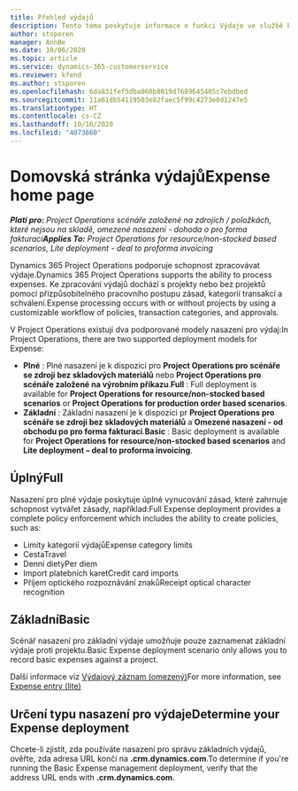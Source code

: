 ```yaml
---
title: Přehled výdajů
description: Tento téma poskytuje informace o funkci Výdaje ve službě Project Operations.
author: stsporen
manager: AnnBe
ms.date: 10/06/2020
ms.topic: article
ms.service: dynamics-365-customerservice
ms.reviewer: kfend
ms.author: stsporen
ms.openlocfilehash: 6da831fef5dba060b8019d7689645405c7ebdbed
ms.sourcegitcommit: 11a61db54119503e82faec5f99c4273e8d1247e5
ms.translationtype: HT
ms.contentlocale: cs-CZ
ms.lasthandoff: 10/16/2020
ms.locfileid: "4073660"
---
```

# <a name="expense-home-page"></a><span data-ttu-id="c48d2-103">Domovská stránka výdajů</span><span class="sxs-lookup"><span data-stu-id="c48d2-103">Expense home page</span></span>

<span data-ttu-id="c48d2-104">_**Platí pro:** Project Operations scénáře založené na zdrojích / položkách, které nejsou na skladě, omezené nasazení - dohoda o pro forma fakturaci_</span><span class="sxs-lookup"><span data-stu-id="c48d2-104">_**Applies To:** Project Operations for resource/non-stocked based scenarios, Lite deployment - deal to proforma invoicing_</span></span>


<span data-ttu-id="c48d2-105">Dynamics 365 Project Operations podporuje schopnost zpracovávat výdaje.</span><span class="sxs-lookup"><span data-stu-id="c48d2-105">Dynamics 365 Project Operations supports the ability to process expenses.</span></span> <span data-ttu-id="c48d2-106">Ke zpracování výdajů dochází s projekty nebo bez projektů pomocí přizpůsobitelného pracovního postupu zásad, kategorií transakcí a schválení.</span><span class="sxs-lookup"><span data-stu-id="c48d2-106">Expense processing occurs with or without projects by using a customizable workflow of policies, transaction categories, and approvals.</span></span>

<span data-ttu-id="c48d2-107">V Project Operations existují dva podporované modely nasazení pro výdaj:</span><span class="sxs-lookup"><span data-stu-id="c48d2-107">In Project Operations, there are two supported deployment models for Expense:</span></span> 

- <span data-ttu-id="c48d2-108">**Plné** : Plné nasazení je k dispozici pro **Project Operations pro scénáře se zdroji bez skladových materiálů** nebo **Project Operations pro scénáře založené na výrobním příkazu**.</span><span class="sxs-lookup"><span data-stu-id="c48d2-108">**Full** : Full deployment is available for **Project Operations for resource/non-stocked based scenarios** or **Project Operations for production order based scenarios**.</span></span>
- <span data-ttu-id="c48d2-109">**Základní** : Základní nasazení je k dispozici pr **Project Operations pro scénáře se zdroji bez skladových materiálů** a **Omezené nasazení - od obchodu po pro forma fakturaci**.</span><span class="sxs-lookup"><span data-stu-id="c48d2-109">**Basic** : Basic deployment is available for **Project Operations for resource/non-stocked based scenarios** and **Lite deployment – deal to proforma invoicing**.</span></span>

## <a name="full"></a><span data-ttu-id="c48d2-110">Úplný</span><span class="sxs-lookup"><span data-stu-id="c48d2-110">Full</span></span> 
<span data-ttu-id="c48d2-111">Nasazení pro plné výdaje poskytuje úplné vynucování zásad, které zahrnuje schopnost vytvářet zásady, například:</span><span class="sxs-lookup"><span data-stu-id="c48d2-111">Full Expense deployment provides a complete policy enforcement which includes the ability to create policies, such as:</span></span>

  - <span data-ttu-id="c48d2-112">Limity kategorií výdajů</span><span class="sxs-lookup"><span data-stu-id="c48d2-112">Expense category limits</span></span>
  - <span data-ttu-id="c48d2-113">Cesta</span><span class="sxs-lookup"><span data-stu-id="c48d2-113">Travel</span></span>
  - <span data-ttu-id="c48d2-114">Denní diety</span><span class="sxs-lookup"><span data-stu-id="c48d2-114">Per diem</span></span>
  - <span data-ttu-id="c48d2-115">Import platebních karet</span><span class="sxs-lookup"><span data-stu-id="c48d2-115">Credit card imports</span></span>
  - <span data-ttu-id="c48d2-116">Příjem optického rozpoznávání znaků</span><span class="sxs-lookup"><span data-stu-id="c48d2-116">Receipt optical character recognition</span></span>

## <a name="basic"></a><span data-ttu-id="c48d2-117">Základní</span><span class="sxs-lookup"><span data-stu-id="c48d2-117">Basic</span></span> 
<span data-ttu-id="c48d2-118">Scénář nasazení pro základní výdaje umožňuje pouze zaznamenat základní výdaje proti projektu.</span><span class="sxs-lookup"><span data-stu-id="c48d2-118">Basic Expense deployment scenario only allows you to record basic expenses against a project.</span></span> 

<span data-ttu-id="c48d2-119">Další informace viz [Výdajový záznam (omezený)](basic-expense.md)</span><span class="sxs-lookup"><span data-stu-id="c48d2-119">For more information, see [Expense entry (lite)](basic-expense.md)</span></span>

## <a name="determine-your-expense-deployment"></a><span data-ttu-id="c48d2-120">Určení typu nasazení pro výdaje</span><span class="sxs-lookup"><span data-stu-id="c48d2-120">Determine your Expense deployment</span></span>
<span data-ttu-id="c48d2-121">Chcete-li zjistit, zda používáte nasazení pro správu základních výdajů, ověřte, zda adresa URL končí na **.crm.dynamics.com**.</span><span class="sxs-lookup"><span data-stu-id="c48d2-121">To determine if you're running the Basic Expense management deployment, verify that the address URL ends with **.crm.dynamics.com**.</span></span> 
